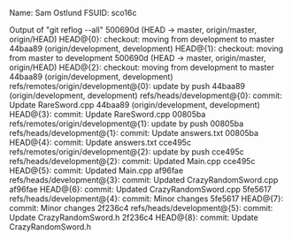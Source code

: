Name: Sam Ostlund
FSUID: sco16c



Output of "git reflog --all"
500690d (HEAD -> master, origin/master, origin/HEAD) HEAD@{0}: checkout: moving from development to master
44baa89 (origin/development, development) HEAD@{1}: checkout: moving from master to development
500690d (HEAD -> master, origin/master, origin/HEAD) HEAD@{2}: checkout: moving from development to master
44baa89 (origin/development, development) refs/remotes/origin/development@{0}: update by push
44baa89 (origin/development, development) refs/heads/development@{0}: commit: Update RareSword.cpp
44baa89 (origin/development, development) HEAD@{3}: commit: Update RareSword.cpp
00805ba refs/remotes/origin/development@{1}: update by push
00805ba refs/heads/development@{1}: commit: Update answers.txt
00805ba HEAD@{4}: commit: Update answers.txt
cce495c refs/remotes/origin/development@{2}: update by push
cce495c refs/heads/development@{2}: commit: Updated Main.cpp
cce495c HEAD@{5}: commit: Updated Main.cpp
af96fae refs/heads/development@{3}: commit: Updated CrazyRandomSword.cpp
af96fae HEAD@{6}: commit: Updated CrazyRandomSword.cpp
5fe5617 refs/heads/development@{4}: commit: Minor changes
5fe5617 HEAD@{7}: commit: Minor changes
2f236c4 refs/heads/development@{5}: commit: Update CrazyRandomSword.h
2f236c4 HEAD@{8}: commit: Update CrazyRandomSword.h
